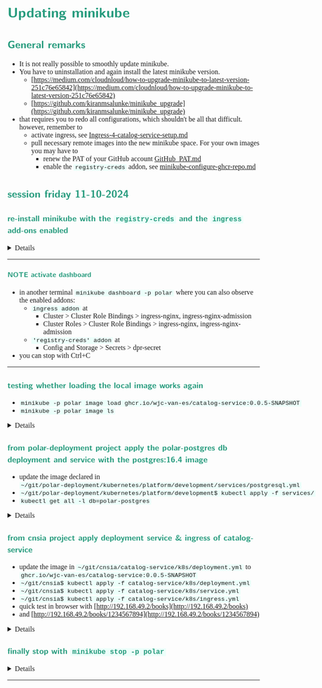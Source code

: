 <style>
body {
  font-family: "Gentium Basic", Cardo, "Linux Libertine o", "Palatino Linotype", Cambria, serif;
  font-size: 100% !important;
  padding-right: 12%;
}
code {
	padding: 0 .25em;
	
	white-space: pre;
	font-family: "Tlwg mono", Consolas, "Liberation Mono", Menlo, Courier, monospace;
	
	background-color: #ECFFFA;
	//border: 1px solid #ccc;
	//border-radius: 3px;
}

kbd {
	display: inline-block;
	padding: 3px 5px;
	font-family: "Tlwg mono", Consolas, "Liberation Mono", Menlo, Courier, monospace;
	line-height: 10px;
	color: #555;
	vertical-align: middle;
	background-color: #ECFFFA;
	border: solid 1px #ccc;
	border-bottom-color: #bbb;
	border-radius: 3px;
	box-shadow: inset 0 -1px 0 #bbb;
}

h1,h2,h3,h4,h5 {
  color: #269B7D; 
  font-family: "fira sans", "Latin Modern Sans", Calibri, "Trebuchet MS", sans-serif;
}

img {
  width: auto; 
  height: 80%;
  max-height: 100%; 
}
</style>

# Updating minikube

## General remarks
- It is not really possible to smoothly update minikube.
- You have to uninstallation and again install the latest minikube version.
  - [https://medium.com/cloudnloud/how-to-upgrade-minikube-to-latest-version-251c76e65842](https://medium.com/cloudnloud/how-to-upgrade-minikube-to-latest-version-251c76e65842)
  - [https://github.com/kiranmsalunke/minikube_upgrade](https://github.com/kiranmsalunke/minikube_upgrade)
- that requires you to redo all configurations, which shouldn't be all 
  that difficult. however, remember to
  - activate ingress, see
    [Ingress-4-catalog-service-setup.md](Ingress-4-catalog-service-setup.md#enable-the-ingress-addon-of-minikube-with-minikube-addons-enable-ingress--p-polar)
  - pull necessary remote images into the new minikube space. For your own images you may have to
    - renew the PAT of your GitHub account [GitHub_PAT.md](GitHub_PAT.md)
    - enable the `registry-creds` addon, see [minikube-configure-ghcr-repo.md](minikube-configure-ghcr-repo.md)


## session friday 11-10-2024

### re-install minikube with the `registry-creds` and the `ingress` add-ons enabled
<details>

```bash
willem@linux-laptop:~/git/cnsia$ minikube version
minikube version: v1.33.1
commit: 5883c09216182566a63dff4c326a6fc9ed2982ff
willem@linux-laptop:~/git/cnsia$ minikube update-check
CurrentVersion: v1.33.1
LatestVersion: v1.34.0
willem@linux-laptop:~/git/cnsia$ minikube status -p polar
polar
type: Control Plane
host: Stopped
kubelet: Stopped
apiserver: Stopped
kubeconfig: Stopped

willem@linux-laptop:~/git/cnsia$ minikube delete
🙄  "minikube" profile does not exist, trying anyways.
💀  Removed all traces of the "minikube" cluster.
willem@linux-laptop:~/git/cnsia$ minikube delete -p polar
🔥  Deleting "polar" in docker ...
🔥  Deleting container "polar" ...
🔥  Removing /home/willem/.minikube/machines/polar ...
💀  Removed all traces of the "polar" cluster.
willem@linux-laptop:~/git/cnsia$ ls -ltr /usr/local/bin/minikube 
-rwxr-xr-x 1 root root 95595640 jun 10 13:27 /usr/local/bin/minikube
willem@linux-laptop:~/git/cnsia$ sudo rm -rf /usr/local/bin/minikube 
[sudo] password for willem: 
willem@linux-laptop:~/git/cnsia$ ls -ltr /usr/local/bin/minikube 
ls: cannot access '/usr/local/bin/minikube': No such file or directory
willem@linux-laptop:~/git/cnsia$ curl -LO https://storage.googleapis.com/minikube/releases/latest/minikube-linux-amd64
  % Total    % Received % Xferd  Average Speed   Time    Time     Time  Current
                                 Dload  Upload   Total   Spent    Left  Speed
100 99.0M  100 99.0M    0     0  12.4M      0  0:00:07  0:00:07 --:--:-- 13.6M
willem@linux-laptop:~/git/cnsia$ sudo install minikube-linux-amd64 /usr/local/bin/minikube && rm minikube-linux-amd64
willem@linux-laptop:~/git/cnsia$ ls -ltr /usr/local/bin/minikube 
-rwxr-xr-x 1 root root 103820392 okt 11 22:11 /usr/local/bin/minikube
willem@linux-laptop:~/git/cnsia$ minikube version
minikube version: v1.34.0
commit: 210b148df93a80eb872ecbeb7e35281b3c582c61
willem@linux-laptop:~/git/cnsia$ minikube start --cpus 2 --memory 4g --driver docker -p polar
😄  [polar] minikube v1.34.0 on Ubuntu 22.04
✨  Using the docker driver based on user configuration
📌  Using Docker driver with root privileges
👍  Starting "polar" primary control-plane node in "polar" cluster
🚜  Pulling base image v0.0.45 ...
💾  Downloading Kubernetes v1.31.0 preload ...
    > gcr.io/k8s-minikube/kicbase...:  487.90 MiB / 487.90 MiB  100.00% 8.89 Mi
    > preloaded-images-k8s-v18-v1...:  326.69 MiB / 326.69 MiB  100.00% 5.55 Mi
🔥  Creating docker container (CPUs=2, Memory=4096MB) ...
🐳  Preparing Kubernetes v1.31.0 on Docker 27.2.0 ...
    ▪ Generating certificates and keys ...
    ▪ Booting up control plane ...
    ▪ Configuring RBAC rules ...
🔗  Configuring bridge CNI (Container Networking Interface) ...
🔎  Verifying Kubernetes components...
    ▪ Using image gcr.io/k8s-minikube/storage-provisioner:v5
🌟  Enabled addons: storage-provisioner, default-storageclass
🏄  Done! kubectl is now configured to use "polar" cluster and "default" namespace by default
willem@linux-laptop:~/git/cnsia$ minikube -p polar image ls
registry.k8s.io/pause:3.10
registry.k8s.io/kube-scheduler:v1.31.0
registry.k8s.io/kube-proxy:v1.31.0
registry.k8s.io/kube-controller-manager:v1.31.0
registry.k8s.io/kube-apiserver:v1.31.0
registry.k8s.io/etcd:3.5.15-0
registry.k8s.io/coredns/coredns:v1.11.1
gcr.io/k8s-minikube/storage-provisioner:v5
willem@linux-laptop:~/git/cnsia$ minikube -p polar image pull postgres:16.4
willem@linux-laptop:~/git/cnsia$ minikube -p polar image ls
registry.k8s.io/pause:3.10
registry.k8s.io/kube-scheduler:v1.31.0
registry.k8s.io/kube-proxy:v1.31.0
registry.k8s.io/kube-controller-manager:v1.31.0
registry.k8s.io/kube-apiserver:v1.31.0
registry.k8s.io/etcd:3.5.15-0
registry.k8s.io/coredns/coredns:v1.11.1
gcr.io/k8s-minikube/storage-provisioner:v5
docker.io/library/postgres:16.4
willem@linux-laptop:~/git/cnsia$ minikube -p polar addons configure registry-creds

Do you want to enable AWS Elastic Container Registry? [y/n]: n

Do you want to enable Google Container Registry? [y/n]: n

Do you want to enable Docker Registry? [y/n]: y
-- Enter docker registry server url: ghcr.io
-- Enter docker registry username: wjc-van-es
-- Enter docker registry password: 

Do you want to enable Azure Container Registry? [y/n]: n
✅  registry-creds was successfully configured
willem@linux-laptop:~/git/cnsia$ minikube -p polar addons enable registry-creds
❗  registry-creds is a 3rd party addon and is not maintained or verified by minikube maintainers, enable at your own risk.
❗  registry-creds does not currently have an associated maintainer.
    ▪ Using image docker.io/upmcenterprises/registry-creds:1.10
🌟  The 'registry-creds' addon is enabled
willem@linux-laptop:~/git/cnsia$ minikube addons enable ingress -p polar
💡  ingress is an addon maintained by Kubernetes. For any concerns contact minikube on GitHub.
You can view the list of minikube maintainers at: https://github.com/kubernetes/minikube/blob/master/OWNERS
    ▪ Using image registry.k8s.io/ingress-nginx/controller:v1.11.2
    ▪ Using image registry.k8s.io/ingress-nginx/kube-webhook-certgen:v1.4.3
    ▪ Using image registry.k8s.io/ingress-nginx/kube-webhook-certgen:v1.4.3
🔎  Verifying ingress addon...
🌟  The 'ingress' addon is enabled
willem@linux-laptop:~/git/cnsia$ kubectl get all -n ingress-nginx
NAME                                           READY   STATUS      RESTARTS   AGE
pod/ingress-nginx-admission-create-6wpgc       0/1     Completed   0          74s
pod/ingress-nginx-admission-patch-hpr7g        0/1     Completed   0          74s
pod/ingress-nginx-controller-bc57996ff-x865n   1/1     Running     0          74s

NAME                                         TYPE        CLUSTER-IP      EXTERNAL-IP   PORT(S)                      AGE
service/ingress-nginx-controller             NodePort    10.104.172.13   <none>        80:30985/TCP,443:31925/TCP   74s
service/ingress-nginx-controller-admission   ClusterIP   10.109.48.84    <none>        443/TCP                      74s

NAME                                       READY   UP-TO-DATE   AVAILABLE   AGE
deployment.apps/ingress-nginx-controller   1/1     1            1           74s

NAME                                                 DESIRED   CURRENT   READY   AGE
replicaset.apps/ingress-nginx-controller-bc57996ff   1         1         1       74s

NAME                                       STATUS     COMPLETIONS   DURATION   AGE
job.batch/ingress-nginx-admission-create   Complete   1/1           6s         74s
job.batch/ingress-nginx-admission-patch    Complete   1/1           6s         74s
willem@linux-laptop:~/git/cnsia$
```

</details>

---

#### NOTE activate dashboard
- in another terminal `minikube dashboard -p polar` where you can also observe the enabled addons:
  - `ingress addon` at 
    - Cluster > Cluster Role Bindings > ingress-nginx, ingress-nginx-admission
    - Cluster Roles > Cluster Role Bindings > ingress-nginx, ingress-nginx-admission
  - `'registry-creds' addon` at
    - Config and Storage > Secrets > dpr-secret
- you can stop with Ctrl+C

---

### testing whether loading the local image works again
- `minikube -p polar image load ghcr.io/wjc-van-es/catalog-service:0.0.5-SNAPSHOT`
- `minikube -p polar image ls`

<details>

```bash
willem@linux-laptop:~/git/cnsia$ minikube -p polar image load ghcr.io/wjc-van-es/catalog-service:0.0.5-SNAPSHOT
willem@linux-laptop:~/git/cnsia$ minikube -p polar image ls
registry.k8s.io/pause:3.10
registry.k8s.io/kube-scheduler:v1.31.0
registry.k8s.io/kube-proxy:v1.31.0
registry.k8s.io/kube-controller-manager:v1.31.0
registry.k8s.io/kube-apiserver:v1.31.0
registry.k8s.io/ingress-nginx/kube-webhook-certgen:<none>
registry.k8s.io/ingress-nginx/controller:<none>
registry.k8s.io/etcd:3.5.15-0
registry.k8s.io/coredns/coredns:v1.11.1
ghcr.io/wjc-van-es/catalog-service:0.0.5-SNAPSHOT
gcr.io/k8s-minikube/storage-provisioner:v5
docker.io/upmcenterprises/registry-creds:<none>
docker.io/library/postgres:16.4
docker.io/kubernetesui/metrics-scraper:<none>
docker.io/kubernetesui/dashboard:<none>
willem@linux-laptop:~/git/cnsia$
```

</details>

### from polar-deployment project apply the polar-postgres db deployment and service with the postgres:16.4 image
- update the image declared in `~/git/polar-deployment/kubernetes/platform/development/services/postgresql.yml`
- `~/git/polar-deployment/kubernetes/platform/development$ kubectl apply -f services/`
- `kubectl get all -l db=polar-postgres`

<details>

```bash
willem@linux-laptop:~/git/polar-deployment/kubernetes/platform/development$ kubectl apply -f services/
deployment.apps/polar-postgres created
service/polar-postgres created
willem@linux-laptop:~/git/polar-deployment/kubernetes/platform/development$ kubectl get all -l db=polar-postgres
NAME                                 READY   STATUS    RESTARTS   AGE
pod/polar-postgres-89ddf95f5-rb8nm   1/1     Running   0          110s

NAME                     TYPE        CLUSTER-IP      EXTERNAL-IP   PORT(S)    AGE
service/polar-postgres   ClusterIP   10.96.151.155   <none>        5432/TCP   110s

NAME                             READY   UP-TO-DATE   AVAILABLE   AGE
deployment.apps/polar-postgres   1/1     1            1           110s

NAME                                       DESIRED   CURRENT   READY   AGE
replicaset.apps/polar-postgres-89ddf95f5   1         1         1       110s
willem@linux-laptop:~/git/polar-deployment/kubernetes/platform/development$
```

</details>

### from cnsia project apply deployment service & ingress of catalog-service
- update the image in `~/git/cnsia/catalog-service/k8s/deployment.yml` to 
  `ghcr.io/wjc-van-es/catalog-service:0.0.5-SNAPSHOT`
- `~/git/cnsia$ kubectl apply -f catalog-service/k8s/deployment.yml`
- `~/git/cnsia$ kubectl apply -f catalog-service/k8s/service.yml`
- `~/git/cnsia$ kubectl apply -f catalog-service/k8s/ingress.yml`
- quick test in browser with [http://192.168.49.2/books](http://192.168.49.2/books)
- and [http://192.168.49.2/books/1234567894](http://192.168.49.2/books/1234567894)

<details>

```bash
willem@linux-laptop:~/git/cnsia$ kubectl apply -f catalog-service/k8s/deployment.yml 
deployment.apps/catalog-service created
willem@linux-laptop:~/git/cnsia$ kubectl get all -l app=catalog-service
NAME                                   READY   STATUS    RESTARTS   AGE
pod/catalog-service-66dc6766b5-k4fhm   1/1     Running   0          34s

NAME                              READY   UP-TO-DATE   AVAILABLE   AGE
deployment.apps/catalog-service   1/1     1            1           34s

NAME                                         DESIRED   CURRENT   READY   AGE
replicaset.apps/catalog-service-66dc6766b5   1         1         1       34s
willem@linux-laptop:~/git/cnsia$ kubectl apply -f catalog-service/k8s/service.yml 
service/catalog-service created
willem@linux-laptop:~/git/cnsia$ kubectl get all -l app=catalog-service
NAME                                   READY   STATUS    RESTARTS   AGE
pod/catalog-service-66dc6766b5-k4fhm   1/1     Running   0          69s

NAME                      TYPE        CLUSTER-IP     EXTERNAL-IP   PORT(S)   AGE
service/catalog-service   ClusterIP   10.98.70.119   <none>        80/TCP    5s

NAME                              READY   UP-TO-DATE   AVAILABLE   AGE
deployment.apps/catalog-service   1/1     1            1           69s

NAME                                         DESIRED   CURRENT   READY   AGE
replicaset.apps/catalog-service-66dc6766b5   1         1         1       69s
willem@linux-laptop:~/git/cnsia$ kubectl apply -f catalog-service/k8s/ingress.yml 
ingress.networking.k8s.io/polar-ingress created
willem@linux-laptop:~/git/cnsia$ 

```

</details>

### finally stop with `minikube stop -p polar`

<details>

```bash
willem@linux-laptop:~/git/cnsia$ minikube stop -p polar
✋  Stopping node "polar"  ...
🛑  Powering off "polar" via SSH ...
🛑  1 node stopped.
willem@linux-laptop:~/git/cnsia$ minikube status -p polar
polar
type: Control Plane
host: Stopped
kubelet: Stopped
apiserver: Stopped
kubeconfig: Stopped

willem@linux-laptop:~/git/cnsia$
```

</details>

---
